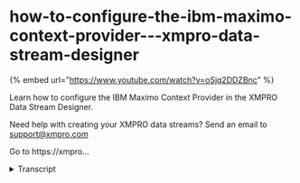 # how-to-configure-the-ibm-maximo-context-provider---xmpro-data-stream-designer
{% embed url="https://www.youtube.com/watch?v=oSjq2DDZBnc" %}



Learn how to configure the IBM Maximo Context Provider in the XMPRO Data Stream Designer. 

Need help with creating your XMPRO data streams? Send an email to support@xmpro.com 

Go to https://xmpro...
<details>
<summary>Transcript</summary>Learn how to configure the IBM Maximo Context Provider in the XMPRO Data Stream Designer. 

Need help with creating your XMPRO data streams? Send an email to support@xmpro.com 

Go to https://xmpro...
but we're going to do here is look at

how to set up and configure the IBM

Maxima context provider what this isin

does is it allows you to read data from

an IBM axle system and provide that

context to the rest of your data stream

what I want to do now is to add this

agent to my canvas so I'm going to go to

the toolbox and search for it you'll

find it under contexts providers to add

this item to your data stream click on

it and drag it to the canvas as soon as

you drop it you will see that a default

name will be given to it to rename this

agent click on the white space and start

typing click somewhere else on the

canvas and click Save to configure this

agent double click on it first make sure

you're using the correct collection if

you'd like to change this just select

another one from the drop-down then you

need to set the polling interval I'm

going to leave it as 10 because this

agent is a context provider it will get

all the data it needs and store it in

memory if the polling interval is set to

10 it means that the cache will be

refreshed every 10 seconds in this

indication section at the URL of the

maximal instance you'd like to connect

to at your username and your password

then select youth indication method I'm

going to leave it as native then select

the maximum object you'd like to get the

context from select one or more

properties that you would like to

include in the output I want to include

asset ID asset numb and description then

you can add any filter criteria that you

would like this is just a statement that

determines which records are led through

given a certain criteria for example I

only want records that have an asset ID

over 500 closely set the maximum number

of records returned for example I want

this to be 10 click apply click Save to

run your data stream click on publish to

view the live title click on live view

select your agent and click Save

and give it a second and you will see

that start coming through as you can see

anything records are returned at a time

to expand this page click on maximize
</details>